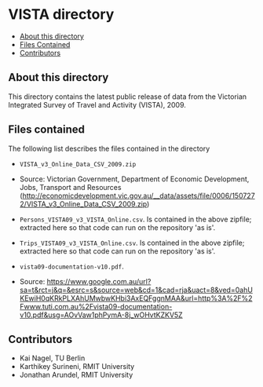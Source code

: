 # VISTA directory

* [About this directory](#about-this-directory)
* [Files Contained](#files-contained)
* [Contributors](#contributors)


## About this directory

This directory contains the latest public release of data from the Victorian Integrated Survey of Travel and Activity (VISTA), 2009.

## Files contained

The following list describes the files contained in the directory

* `VISTA_v3_Online_Data_CSV_2009.zip`
* Source: Victorian Government, Department of Economic Development, Jobs, Transport and Resources (http://economicdevelopment.vic.gov.au/__data/assets/file/0006/1507272/VISTA_v3_Online_Data_CSV_2009.zip)

* `Persons_VISTA09_v3_VISTA_Online.csv`. Is contained in the above zipfile; extracted here so that code can run on the repository 'as is'.

* `Trips_VISTA09_v3_VISTA_Online.csv`.  Is contained in the above zipfile; extracted here so that code can run on the repository 'as is'.

* `vista09-documentation-v10.pdf`.
* Source: https://www.google.com.au/url?sa=t&rct=j&q=&esrc=s&source=web&cd=1&cad=rja&uact=8&ved=0ahUKEwiH0qKRkPLXAhUMwbwKHbi3AxEQFggnMAA&url=http%3A%2F%2Fwww.tuti.com.au%2Fvista09-documentation-v10.pdf&usg=AOvVaw1phPymA-8j_wOHvtKZKV5Z

## Contributors

* Kai Nagel, TU Berlin
* Karthikey Surineni, RMIT University
* Jonathan Arundel, RMIT University




